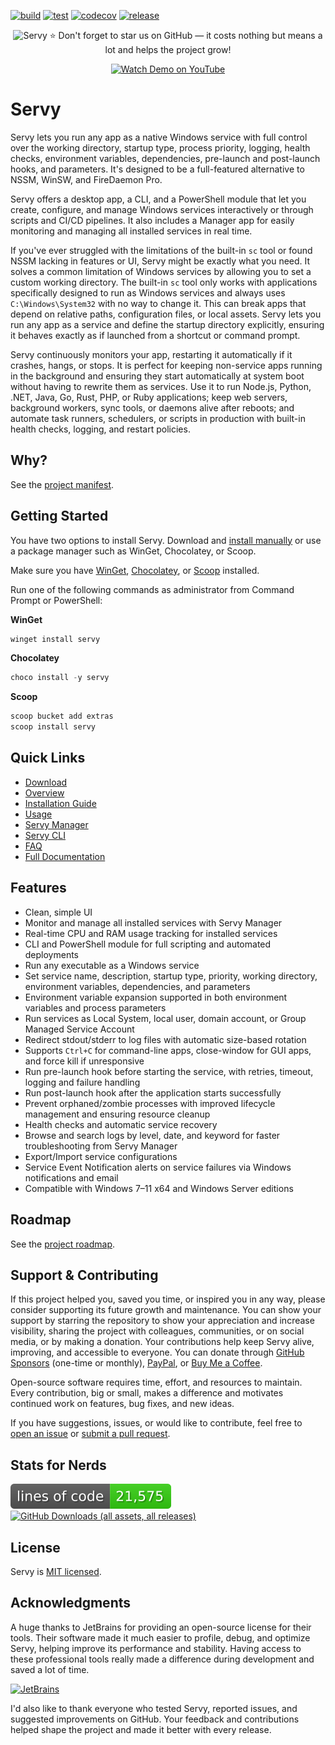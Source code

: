 [![build](https://github.com/aelassas/servy/actions/workflows/build.yml/badge.svg)](https://github.com/aelassas/servy/actions/workflows/build.yml)
[![test](https://github.com/aelassas/servy/actions/workflows/test.yml/badge.svg)](https://github.com/aelassas/servy/actions/workflows/test.yml)
[![codecov](https://img.shields.io/codecov/c/github/aelassas/servy/main?label=coverage)](https://codecov.io/gh/aelassas/servy)
[![release](https://github.com/aelassas/servy/actions/workflows/release.yml/badge.svg)](https://github.com/aelassas/servy/actions/workflows/release.yml)


<!--
[![build](https://github.com/aelassas/servy/actions/workflows/build.yml/badge.svg)](https://github.com/aelassas/servy/actions/workflows/build.yml) 
[![test](https://github.com/aelassas/servy/actions/workflows/test.yml/badge.svg)](https://github.com/aelassas/servy/actions/workflows/test.yml)
[![Build Status](https://aelassas.visualstudio.com/servy/_apis/build/status%2Faelassas.servy?branchName=main)](https://aelassas.visualstudio.com/servy/_build/latest?definitionId=4&branchName=main) 
[![](https://raw.githubusercontent.com/aelassas/servy/refs/heads/loc/badge.svg)](https://github.com/aelassas/servy/actions/workflows/loc.yml) 
[![codecov](https://codecov.io/gh/aelassas/servy/graph/badge.svg?token=26WZX2V4BG)](https://codecov.io/gh/aelassas/servy)
[![codecov](https://img.shields.io/codecov/c/github/aelassas/servy/main?label=coverage)](https://codecov.io/gh/aelassas/servy)
[![coveralls](https://coveralls.io/repos/github/aelassas/servy/badge.svg?branch=main)](https://coveralls.io/github/aelassas/servy?branch=main)

[![scoop](https://github.com/aelassas/servy/actions/workflows/scoop.yml/badge.svg)](https://github.com/aelassas/servy/actions/workflows/scoop.yml)
[![](https://img.shields.io/badge/docs-wiki-brightgreen)](https://github.com/aelassas/servy/wiki)

[![sonar](https://img.shields.io/sonar/quality_gate/aelassas_servy?server=https%3A%2F%2Fsonarcloud.io&label=sonar)](https://sonarcloud.io/summary/new_code?id=aelassas_servy)
[![winget](https://github.com/aelassas/servy/actions/workflows/winget.yml/badge.svg)](https://github.com/aelassas/servy/actions/workflows/winget.yml)
[![choco](https://github.com/aelassas/servy/actions/workflows/choco.yml/badge.svg)](https://github.com/aelassas/servy/actions/workflows/choco.yml)
[![bump-version](https://github.com/aelassas/servy/actions/workflows/bump-version.yml/badge.svg)](https://github.com/aelassas/servy/actions/workflows/bump-version.yml)
[![release](https://github.com/aelassas/servy/actions/workflows/release.yml/badge.svg)](https://github.com/aelassas/servy/actions/workflows/release.yml)

[![GitHub Downloads (all assets, all releases)](https://img.shields.io/github/downloads/aelassas/servy/total)](https://github.com/aelassas/servy/releases)
[![GitHub Release](https://img.shields.io/github/v/release/aelassas/servy)](https://github.com/aelassas/servy/releases/latest)
[![License](https://img.shields.io/github/license/aelassas/servy)](https://github.com/aelassas/servy/blob/main/LICENSE.txt)

[![PRs Welcome](https://img.shields.io/badge/PRs-welcome-brightgreen.svg)](https://github.com/aelassas/servy/pulls)
-->


<p align="center">
  <img src="https://servy-win.github.io/servy-tiny.png?v=1" alt="Servy">
  ⭐ Don't forget to star us on GitHub — it costs nothing but means a lot and helps the project grow!
</p>
<p align="center">
  <a href="https://www.youtube.com/watch?v=biHq17j4RbI" target="_blank">
    <img src="https://img.shields.io/badge/Watch%20Demo-0C0C0C?style=for-the-badge&logo=youtube" alt="Watch Demo on YouTube">
  </a>
</p>

# Servy
<!--
[![](https://raw.githubusercontent.com/aelassas/servy/refs/heads/loc/badge.svg)](https://github.com/aelassas/servy/actions/workflows/loc.yml) [![GitHub Downloads (all assets, all releases)](https://img.shields.io/github/downloads/aelassas/servy/total)](https://github.com/aelassas/servy/releases)
-->

<!--
[![](https://raw.githubusercontent.com/aelassas/servy/refs/heads/loc/badge.svg)](https://github.com/aelassas/servy/actions/workflows/loc.yml) [![GitHub Downloads (all assets, all releases)](https://img.shields.io/github/downloads/aelassas/servy/total)](https://github.com/aelassas/servy/releases) [![](https://img.shields.io/badge/docs-wiki-brightgreen)](https://github.com/aelassas/servy/wiki) [![PRs Welcome](https://img.shields.io/badge/PRs-welcome-brightgreen.svg)](https://github.com/aelassas/servy/pulls)
-->

Servy lets you run any app as a native Windows service with full control over the working directory, startup type, process priority, logging, health checks, environment variables, dependencies, pre-launch and post-launch hooks, and parameters. It's designed to be a full-featured alternative to NSSM, WinSW, and FireDaemon Pro.

Servy offers a desktop app, a CLI, and a PowerShell module that let you create, configure, and manage Windows services interactively or through scripts and CI/CD pipelines. It also includes a Manager app for easily monitoring and managing all installed services in real time.

If you've ever struggled with the limitations of the built-in `sc` tool or found NSSM lacking in features or UI, Servy might be exactly what you need. It solves a common limitation of Windows services by allowing you to set a custom working directory. The built-in `sc` tool only works with applications specifically designed to run as Windows services and always uses `C:\Windows\System32` with no way to change it. This can break apps that depend on relative paths, configuration files, or local assets. Servy lets you run any app as a service and define the startup directory explicitly, ensuring it behaves exactly as if launched from a shortcut or command prompt.

Servy continuously monitors your app, restarting it automatically if it crashes, hangs, or stops. It is perfect for keeping non-service apps running in the background and ensuring they start automatically at system boot without having to rewrite them as services. Use it to run Node.js, Python, .NET, Java, Go, Rust, PHP, or Ruby applications; keep web servers, background workers, sync tools, or daemons alive after reboots; and automate task runners, schedulers, or scripts in production with built-in health checks, logging, and restart policies.

## Why?

See the [project manifest](MANIFEST.md).

## Getting Started
You have two options to install Servy. Download and [install manually](https://github.com/aelassas/servy/wiki/Installation-Guide#manual-download-and-install) or use a package manager such as WinGet, Chocolatey, or Scoop.

Make sure you have [WinGet](https://learn.microsoft.com/en-us/windows/package-manager/winget/), [Chocolatey](https://chocolatey.org/install), or [Scoop](https://scoop.sh/) installed.

Run one of the following commands as administrator from Command Prompt or PowerShell:

**WinGet**
```powershell
winget install servy
```

**Chocolatey**
```powershell
choco install -y servy
```

**Scoop**
```powershell
scoop bucket add extras
scoop install servy
```

<!--
> Servy has been reviewed by Microsoft Security Intelligence and is confirmed safe. It performs only standard installation tasks and does not contain malware, adware, or unwanted software. Servy passes VirusTotal scans and is published in the Windows Package Manager (WinGet), Chocolatey, and Scoop. You can safely install it from GitHub, WinGet, Chocolatey, or Scoop.
-->

## Quick Links
* [Download](https://github.com/aelassas/servy/releases/latest)
* [Overview](https://github.com/aelassas/servy/wiki/Overview)
* [Installation Guide](https://github.com/aelassas/servy/wiki/Installation-Guide)
* [Usage](https://github.com/aelassas/servy/wiki/Usage)
* [Servy Manager](https://github.com/aelassas/servy/wiki/Servy-Manager)
* [Servy CLI](https://github.com/aelassas/servy/wiki/Servy-CLI)
* [FAQ](https://github.com/aelassas/servy/wiki/FAQ)
* [Full Documentation](https://github.com/aelassas/servy/wiki)

## Features

* Clean, simple UI
* Monitor and manage all installed services with Servy Manager
* Real-time CPU and RAM usage tracking for installed services
* CLI and PowerShell module for full scripting and automated deployments
* Run any executable as a Windows service
* Set service name, description, startup type, priority, working directory, environment variables, dependencies, and parameters
* Environment variable expansion supported in both environment variables and process parameters
* Run services as Local System, local user, domain account, or Group Managed Service Account
* Redirect stdout/stderr to log files with automatic size-based rotation
* Supports `Ctrl+C` for command-line apps, close-window for GUI apps, and force kill if unresponsive
* Run pre-launch hook before starting the service, with retries, timeout, logging and failure handling
* Run post-launch hook after the application starts successfully
* Prevent orphaned/zombie processes with improved lifecycle management and ensuring resource cleanup
* Health checks and automatic service recovery
* Browse and search logs by level, date, and keyword for faster troubleshooting from Servy Manager
* Export/Import service configurations
* Service Event Notification alerts on service failures via Windows notifications and email
* Compatible with Windows 7–11 x64 and Windows Server editions

## Roadmap

See the [project roadmap](ROADMAP.md).

## Support & Contributing

If this project helped you, saved you time, or inspired you in any way, please consider supporting its future growth and maintenance. You can show your support by starring the repository to show your appreciation and increase visibility, sharing the project with colleagues, communities, or on social media, or by making a donation. Your contributions help keep Servy alive, improving, and accessible to everyone. You can donate through [GitHub Sponsors](https://github.com/sponsors/aelassas) (one-time or monthly), [PayPal](https://www.paypal.me/aelassaspp), or [Buy Me a Coffee](https://www.buymeacoffee.com/aelassas).

Open-source software requires time, effort, and resources to maintain. Every contribution, big or small, makes a difference and motivates continued work on features, bug fixes, and new ideas.

If you have suggestions, issues, or would like to contribute, feel free to [open an issue](https://github.com/aelassas/servy/issues) or [submit a pull request](https://github.com/aelassas/servy/pulls).

## Stats for Nerds

[![Lines Of Code](https://raw.githubusercontent.com/aelassas/servy/refs/heads/loc/badge.svg)](https://github.com/aelassas/servy/actions/workflows/loc.yml)
[![GitHub Downloads (all assets, all releases)](https://img.shields.io/github/downloads/aelassas/servy/total)](https://servy-win.github.io/stats)

## License

Servy is [MIT licensed](https://github.com/aelassas/servy/blob/main/LICENSE.txt).

## Acknowledgments

A huge thanks to JetBrains for providing an open-source license for their tools. Their software made it much easier to profile, debug, and optimize Servy, helping improve its performance and stability. Having access to these professional tools really made a difference during development and saved a lot of time.

<a href="https://www.jetbrains.com/community/opensource/">
  <img alt="JetBrains" src="https://aelassas.github.io/content/jetbrains.svg?v=3" width="52" height="52">
</a>


I'd also like to thank everyone who tested Servy, reported issues, and suggested improvements on GitHub. Your feedback and contributions helped shape the project and made it better with every release.

